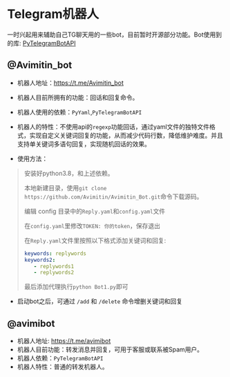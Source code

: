# Telegram机器人

一时兴起用来辅助自己TG聊天用的一些bot，目前暂时开源部分功能。Bot使用到的库: [PyTelegramBotAPI](https://github.com/eternnoir/pyTelegramBotAPI)

## @Avimitin_bot

- 机器人地址：https://t.me/Avimitin_bot

- 机器人目前所拥有的功能：回话和回复命令。
- 机器人使用的依赖：`PyYaml`,`PyTelegramBotAPI`
- 机器人的特性：不使用api的`regexp`功能回话，通过yaml文件的独特文件格式，实现自定义关键词回复的功能，从而减少代码行数，降低维护难度。并且支持单关键词多语句回复，实现随机回话的效果。

- 使用方法：

> 安装好python3.8，和上述依赖。
>
> 本地新建目录，使用`git clone https://github.com/Avimitin/Avimitin_Bot.git`命令下载源码。
>
> 编辑 config 目录中的`Reply.yaml`和`config.yaml`文件
>
> 在`config.yaml`里修改`TOKEN: 你的token`，保存退出
>
> 在`Reply.yaml`文件里按照以下格式添加关键词和回复:
>
> ```yaml
> keywords: replywords
> keywords2:
>    - replywords1
>    - replywords2
> ```
> 
> 最后添加代理执行`python Bot1.py`即可

- 启动bot之后，可通过 `/add` 和 `/delete` 命令增删关键词和回复

## @avimibot

- 机器人地址: https://t.me/avimibot
- 机器人目前功能：转发消息并回复，可用于客服或联系被Spam用户。
- 机器人依赖：`PyTelegramBotAPI`
- 机器人特性：普通的转发机器人。

